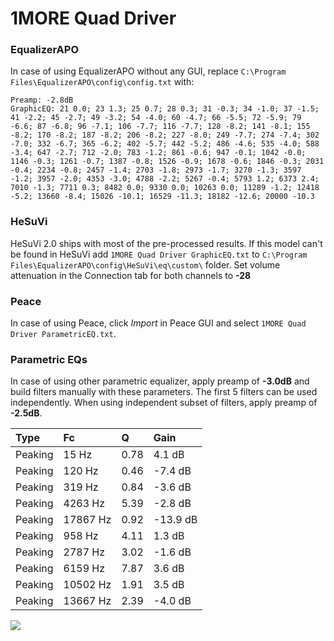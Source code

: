 # 1MORE Quad Driver

### EqualizerAPO
In case of using EqualizerAPO without any GUI, replace `C:\Program Files\EqualizerAPO\config\config.txt`
with:
```
Preamp: -2.8dB
GraphicEQ: 21 0.0; 23 1.3; 25 0.7; 28 0.3; 31 -0.3; 34 -1.0; 37 -1.5; 41 -2.2; 45 -2.7; 49 -3.2; 54 -4.0; 60 -4.7; 66 -5.5; 72 -5.9; 79 -6.6; 87 -6.8; 96 -7.1; 106 -7.7; 116 -7.7; 128 -8.2; 141 -8.1; 155 -8.2; 170 -8.2; 187 -8.2; 206 -8.2; 227 -8.0; 249 -7.7; 274 -7.4; 302 -7.0; 332 -6.7; 365 -6.2; 402 -5.7; 442 -5.2; 486 -4.6; 535 -4.0; 588 -3.4; 647 -2.7; 712 -2.0; 783 -1.2; 861 -0.6; 947 -0.1; 1042 -0.0; 1146 -0.3; 1261 -0.7; 1387 -0.8; 1526 -0.9; 1678 -0.6; 1846 -0.3; 2031 -0.4; 2234 -0.8; 2457 -1.4; 2703 -1.8; 2973 -1.7; 3270 -1.3; 3597 -1.2; 3957 -2.0; 4353 -3.0; 4788 -2.2; 5267 -0.4; 5793 1.2; 6373 2.4; 7010 -1.3; 7711 0.3; 8482 0.0; 9330 0.0; 10263 0.0; 11289 -1.2; 12418 -5.2; 13660 -8.4; 15026 -10.1; 16529 -11.3; 18182 -12.6; 20000 -10.3
```

### HeSuVi
HeSuVi 2.0 ships with most of the pre-processed results. If this model can't be found in HeSuVi add
`1MORE Quad Driver GraphicEQ.txt` to `C:\Program Files\EqualizerAPO\config\HeSuVi\eq\custom\` folder.
Set volume attenuation in the Connection tab for both channels to **-28**

### Peace
In case of using Peace, click *Import* in Peace GUI and select `1MORE Quad Driver ParametricEQ.txt`.

### Parametric EQs
In case of using other parametric equalizer, apply preamp of **-3.0dB** and build filters manually
with these parameters. The first 5 filters can be used independently.
When using independent subset of filters, apply preamp of **-2.5dB**.

| Type    | Fc       |    Q | Gain     |
|:--------|:---------|:-----|:---------|
| Peaking | 15 Hz    | 0.78 | 4.1 dB   |
| Peaking | 120 Hz   | 0.46 | -7.4 dB  |
| Peaking | 319 Hz   | 0.84 | -3.6 dB  |
| Peaking | 4263 Hz  | 5.39 | -2.8 dB  |
| Peaking | 17867 Hz | 0.92 | -13.9 dB |
| Peaking | 958 Hz   | 4.11 | 1.3 dB   |
| Peaking | 2787 Hz  | 3.02 | -1.6 dB  |
| Peaking | 6159 Hz  | 7.87 | 3.6 dB   |
| Peaking | 10502 Hz | 1.91 | 3.5 dB   |
| Peaking | 13667 Hz | 2.39 | -4.0 dB  |

![](https://raw.githubusercontent.com/jaakkopasanen/AutoEq/master/results/oratory1990/usound/1MORE%20Quad%20Driver/1MORE%20Quad%20Driver.png)